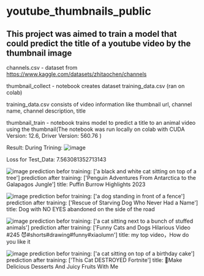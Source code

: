# youtube_thumbnails_public
## This project was aimed to train a model that could predict the title of a youtube video by the thumbnail image
channels.csv - dataset from https://www.kaggle.com/datasets/zhitaochen/channels

thumbnail_collect - notebook creates dataset training_data.csv (ran on colab)

training_data.csv consists of video information like thumbnail url, channel name, channel description, title

thumbnail_train - notebook trains model to predict a title to an animal video using the thumbnail(The notebook was run locally on colab with CUDA Version: 12.6, Driver Version: 560.76 )

Result:
During Trining:
![image](https://github.com/user-attachments/assets/5d05283c-2080-46b9-8f00-d01c9503e6ff)

Loss for Test_Data: 7.563081352713143

![image](https://github.com/user-attachments/assets/2543c1fb-8f34-408c-be05-6d67ac5fe75f)
prediction befor training:  ['a black and white cat sitting on top of a tree']
prediction after training:  ['Penguin Adventures From Antarctica to the Galapagos Jungle']
title:  Puffin Burrow  Highlights 2023

![image](https://github.com/user-attachments/assets/b6fff58b-fa39-4e9d-ba74-4dc428650203)
prediction befor training:  ['a dog standing in front of a fence']
prediction after training:  ['Rescue of Starving Dog Who Never Had a Name']
title:  Dog with NO EYES abandoned on the side of the road

![image](https://github.com/user-attachments/assets/2fbc79f4-865e-4f60-be6a-38192e347883)
prediction befor training:  ['a cat sitting next to a bunch of stuffed animals']
prediction after training:  ['Funny Cats and Dogs Hilarious Video #245 😈#shorts#drawing#funny#xiaolumn']
title:  my top video，How do you like it

![image](https://github.com/user-attachments/assets/38040649-84ec-4fed-bb07-b6f3694c291d)
prediction befor training:  ['a cat sitting on top of a birthday cake']
prediction after training:  ['This Cat DESTROYED Fortnite']
title:  🤤Make Delicious Desserts And Juicy Fruits With Me



